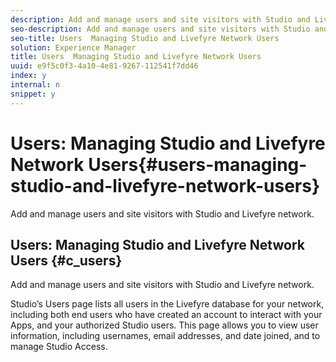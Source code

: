 ```yaml
---
description: Add and manage users and site visitors with Studio and Livefyre network.
seo-description: Add and manage users and site visitors with Studio and Livefyre network.
seo-title: Users  Managing Studio and Livefyre Network Users
solution: Experience Manager
title: Users  Managing Studio and Livefyre Network Users
uuid: e9f5c0f3-4a10-4e81-9267-112541f7dd46
index: y
internal: n
snippet: y
---
```


# Users: Managing Studio and Livefyre Network Users{#users-managing-studio-and-livefyre-network-users}

Add and manage users and site visitors with Studio and Livefyre network.

## Users: Managing Studio and Livefyre Network Users {#c_users}

Add and manage users and site visitors with Studio and Livefyre network.

<!-- 

c_users.dita

 -->

Studio’s Users page lists all users in the Livefyre database for your network, including both end users who have created an account to interact with your Apps, and your authorized Studio users. This page allows you to view user information, including usernames, email addresses, and date joined, and to manage Studio Access.
